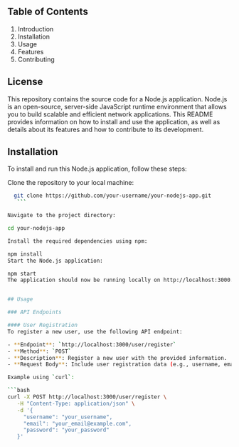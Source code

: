 

## Table of Contents
1. Introduction
2. Installation
3. Usage
4. Features
5. Contributing

## License
This repository contains the source code for a Node.js application. Node.js is an open-source, server-side JavaScript runtime environment that allows you to build scalable and efficient network applications. This README provides information on how to install and use the application, as well as details about its features and how to contribute to its development.

## Installation
To install and run this Node.js application, follow these steps:

Clone the repository to your local machine:
  ```bash
    git clone https://github.com/your-username/your-nodejs-app.git
     ```

Navigate to the project directory:

cd your-nodejs-app

Install the required dependencies using npm:

npm install
Start the Node.js application:

npm start
The application should now be running locally on http://localhost:3000.


## Usage

### API Endpoints

#### User Registration
To register a new user, use the following API endpoint:

- **Endpoint**: `http://localhost:3000/user/register`
- **Method**: `POST`
- **Description**: Register a new user with the provided information.
- **Request Body**: Include user registration data (e.g., username, email, password) in the request body.

Example using `curl`:

```bash
curl -X POST http://localhost:3000/user/register \
     -H "Content-Type: application/json" \
     -d '{
       "username": "your_username",
       "email": "your_email@example.com",
       "password": "your_password"
     }'
